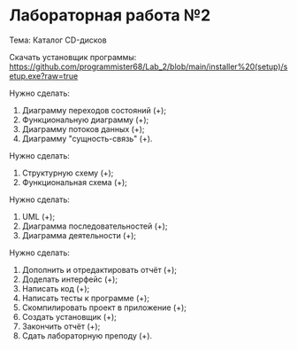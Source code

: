 # Лабораторная работа №2
Тема: Каталог CD-дисков

Скачать установщик программы:
https://github.com/programmister68/Lab_2/blob/main/installer%20(setup)/setup.exe?raw=true

Нужно сделать:
1) Диаграмму переходов состояний (+);
2) Функциональную диаграмму (+);
3) Диаграмму потоков данных (+);
4) Диаграмму "сущность-связь" (+).

Нужно сделать:
1) Структурную схему (+);
2) Функциональная схема (+);

Нужно сделать:
1) UML (+);
2) Диаграмма последовательностей (+);
3) Диаграмма деятельности (+);

Нужно сделать:
1) Дополнить и отредактировать отчёт (+);
2) Доделать интерфейс (+);
3) Написать код (+);
4) Написать тесты к программе (+);
5) Скомпилировать проект в приложение (+);
6) Создать установщик (+);
7) Закончить отчёт (+);
8) Сдать лабораторную преподу (+).

